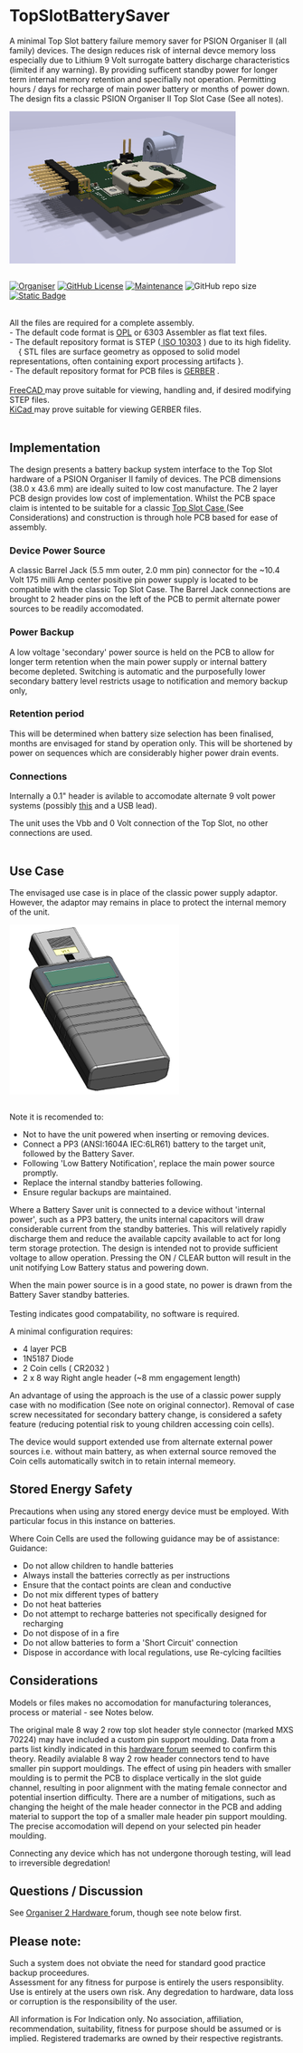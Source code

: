 # TopSlotBatterySaver

A minimal Top Slot battery failure memory saver for PSION Organiser II (all family) devices. The design reduces risk of internal devce memory loss especially due to Lithium 9 Volt surrogate battery discharge characteristics (limited if any warning). By providing sufficent standby power for longer term internal memory retention and specifially not operation. Permitting hours / days for recharge of main power battery or months of power down. The design fits a classic PSION Organiser II Top Slot Case (See all notes).
<BR>
<div align="center">
  <div style="display: flex; align-items: flex-start;">
  <img src="https://github.com/nofitnessforpurpose/TopSlotBatterySaver/blob/main/photos/BATSVE-03.png?raw=true" width="400px" alt="PSION Organiser II Top Slot Battery Saver. Image copyright (c) 14 December 2024 nofitnessforpurpose All Rights Reserved">
  </div>
</div>
<BR>

[![Organiser](https://img.shields.io/badge/gadget-Organiser_II-blueviolet.svg?%3D&style=flat-square)](https://en.wikipedia.org/wiki/Psion_Organiser)
[![GitHub License](https://img.shields.io/github/license/nofitnessforpurpose/TopSlotRetroIOBasic?style=flat-square)](https://github.com/nofitnessforpurpose/TopSlotCase/blob/main/LICENSE)
[![Maintenance](https://img.shields.io/badge/maintained%3F-yes-green.svg?style=flat-square)](https://github.com/nofitnessforpurpose/TopSlotCase/graphs/commit-activity)
![GitHub repo size](https://img.shields.io/github/repo-size/nofitnessforpurpose/TopSlotRetroIOBasic?style=flat-square)
[![Static Badge](https://img.shields.io/badge/format-GERBER-blue?style=flat-square)](https://en.wikipedia.org/wiki/Gerber)

<br>  
All the files are required for a complete assembly.  
<BR>
 - The default code format is <a target="_blank" rel="noopener noreferrer" href="https://en.wikipedia.org/wiki/Open_Programming_Language">OPL</a> or 6303 Assembler as flat text files.
<BR>
 - The default repository format is STEP (<a target="_blank" rel="noopener noreferrer" href="https://en.wikipedia.org/wiki/ISO_10303"> ISO 10303</a> ) due to its high fidelity.  
<BR>
 &nbsp;&nbsp;&nbsp;&nbsp;{ STL files are surface geometry as opposed to solid model representations, often containing export processing artifacts }. <br>  
 - The default repository format for PCB files is <a targer="_blank" rel="noopener noreferrer" href="https://en.wikipedia.org/wiki/Gerber_format">GERBER</a> .
<BR>

<BR>
<a target="_blank" rel="noopener noreferrer" href="https://www.freecad.org/" > FreeCAD </a> may prove suitable for viewing, handling and, if desired modifying STEP files.
<BR>
<a target="_blank" rel="noopener noreferrer" href="https://www.kicad.org/" >KiCad </a> may prove suitable for viewing GERBER files.
<BR>
<BR>

## Implementation
The design presents a battery backup system interface to the Top Slot hardware of a PSION Organiser II family of devices. The PCB dimensions (38.0 x 43.6 mm) are ideally suited to low cost manufacture. The 2 layer PCB design provides low cost of implementation. Whilst the PCB space claim is intented to be suitable for a classic <a target="_blank" rel="noopener noreferrer" href="https://github.com/nofitnessforpurpose/TopSlotCase">Top Slot Case </a> (See Considerations) and construction is through hole PCB based for ease of assembly.
<BR>
### Device Power Source  
A classic Barrel Jack (5.5 mm outer, 2.0 mm pin) connector for the ~10.4 Volt 175 milli Amp center positive pin power supply is located to be compatible with the classic Top Slot Case. The Barrel Jack connections are brought to 2 header pins on the left of the PCB to permit alternate power sources to be readily accomodated. 
<BR>
### Power Backup
A low voltage 'secondary' power source is held on the PCB to allow for longer term retention when the main power supply or internal battery become depleted. Switching is automatic and the purposefully lower secondary battery level restricts usage to notification and memory backup only,
<BR>
### Retention period
This will be determined when battery size selection has been finalised, months are envisaged for stand by operation only. This will be shortened by power on sequences which are considerably higher power drain events.
<BR>

### Connections  
Internally a 0.1" header is avilable to accomodate alternate 9 volt power systems (possibly <a target="_blank" rel="noopener noreferrer" href="https://www.adafruit.com/product/5644">this</a> and a USB lead).  

The unit uses the Vbb and 0 Volt connection of the Top Slot, no other connections are used.
<BR>
<BR>

## Use Case  
The envisaged use case is in place of the classic power supply adaptor. However, the adaptor may remains in place to protect the internal memory of the unit.

<div align="center">
  <div style="display: flex; align-items: flex-start;">
  <img src="https://github.com/nofitnessforpurpose/TopSlotRetroIOBasic/blob/main/images/TSRIOB-09.png?raw=true" width="300px" alt="PSION Organiser II Top Slot Basic I/O Interface. Image copyright (c) 08 December 2024 nofitnessforpurpose All Rights Reserved">
  </div>
</div>
<BR>

Note it is recomended to:  
 - Not to have the unit powered when inserting or removing devices.
 - Connect a PP3 (ANSI:1604A IEC:6LR61) battery to the target unit, followed by the Battery Saver.
 - Following 'Low Battery Notification', replace the main power source promptly.
 - Replace the internal standby batteries following.
 - Ensure regular backups are maintained.

Where a Battery Saver unit is connected to a device without 'internal power', such as a PP3 battery, the units internal capacitors will draw considerable current from the standby batteries. This will relatively rapidly discharge them and reduce the available capcity available to act for long term storage protection. The design is intended not to provide sufficient voltage to allow operation. Pressing the ON / CLEAR button will result in the unit notifying Low Battery status and powering down.

When the main power source is in a good state, no power is drawn from the Battery Saver standby batteries.
<BR>
<BR>
Testing indicates good compatability, no software is required.

A minimal configuration requires:  
- 4 layer PCB  
- 1N5187 Diode  
- 2 Coin cells ( CR2032 )  
- 2 x 8 way Right angle header (~8 mm engagement length)  

An advantage of using the approach is the use of a classic power supply case with no modification (See note on original connector). Removal of case screw necessitated for secondary battery change, is considered a safety feature (reducing potential risk to young children accessing coin cells).

The device would support extended use from alternate external power sources i.e. without main battery, as when external source removed the Coin cells automatically switch in to retain internal memeory.

## Stored Energy Safety
Precautions when using any stored energy device must be employed. With particular focus in this instance on batteries.

Where Coin Cells are used the following guidance may be of assistance:
Guidance:
- Do not allow children to handle batteries
- Always install the batteries correctly as per instructions
- Ensure that the contact points are clean and conductive
- Do not mix different types of battery
- Do not heat batteries
- Do not attempt to recharge batteries not specifically designed for recharging
- Do not dispose of in a fire
- Do not allow batteries to form a 'Short Circuit' connection
- Dispose in accordance with local regulations, use Re-cylcing facilties

## Considerations
Models or files makes no accomodation for manufacturing tolerances, process or material - see Notes below.  

The original male 8 way 2 row top slot header style connector (marked MXS 70224) may have included a custom pin support moulding. Data from a parts list kindly indicated in this <a href="https://www.organiser2.com"> hardware forum</a> seemed to confirm this theory. Readily avialable 8 way 2 row header connectors tend to have smaller pin support mouldings. The effect of using pin headers with smaller moulding is to permit the PCB to displace vertically in the slot guide channel, resulting in poor alignment with the mating female connector and potential insertion difficulty. There are a number of mitigations, such as changing the height of the male header connector in the PCB and adding material to support the top of a smaller male header pin support moulding. The precise accomodation will depend on your selected pin header moulding.  

Connecting any device which has not undergone thorough testing, will lead to irreversible degredation!  


## Questions / Discussion
See <a target="_blank" rel="noopener noreferrer" href="https://www.organiser2.com/"> Organiser 2 Hardware </a> forum, though see note below first.


## Please note:  
Such a system does not obviate the need for standard good practice backup proceedures.  
Assessment for any fitness for purpose is entirely the users responsiblity. Use is entirely at the users own risk. Any degredation to hardware, data loss or corruption is the responsibility of the user.

All information is For Indication only.
No association, affiliation, recommendation, suitability, fitness for purpose should be assumed or is implied.
Registered trademarks are owned by their respective registrants.
